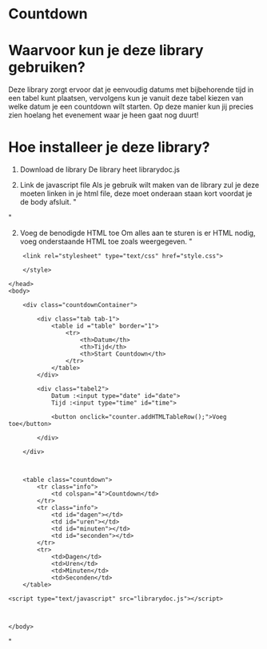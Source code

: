 # Countdown

# Waarvoor kun je deze library gebruiken?

Deze library zorgt ervoor dat je eenvoudig datums met bijbehorende tijd in een tabel kunt plaatsen, vervolgens kun je vanuit deze tabel kiezen van welke datum je een countdown wilt starten. Op deze manier kun jij precies zien hoelang het evenement waar je heen gaat nog duurt!

# Hoe installeer je deze library?

1. Download de library
De library heet librarydoc.js

2. Link de javascript file
Als je gebruik wilt maken van de library zul je deze moeten linken in je html file, deze moet onderaan staan kort voordat je de body afsluit. 
"
<body>
	<script type="text/javascript" src="librarydoc.js"></script>
</body>
"


2. Voeg de benodigde HTML toe
Om alles aan te sturen is er HTML nodig, voeg onderstaande HTML toe zoals weergegeven.
"
<!DOCTYPE html>
<html>
	<head>
		<title>Table</title>

		<link rel="stylesheet" type="text/css" href="style.css">

		</style>

	</head>
	<body>

		<div class="countdownContainer">

			<div class="tab tab-1">
				<table id ="table" border="1">
					<tr>
						<th>Datum</th>
						<th>Tijd</th> 
						<th>Start Countdown</th>         
					</tr>	
				</table>
			</div>

			<div class="tabel2">
				Datum :<input type="date" id="date">
				Tijd :<input type="time" id="time">

				<button onclick="counter.addHTMLTableRow();">Voeg toe</button>

			</div>

		</div>



		<table class="countdown">
			<tr class="info">
				<td colspan="4">Countdown</td>
			</tr>
			<tr class="info">
				<td id="dagen"></td>
				<td id="uren"></td>
				<td id="minuten"></td>
				<td id="seconden"></td>
			</tr>
			<tr>
				<td>Dagen</td>
				<td>Uren</td>
				<td>Minuten</td>
				<td>Seconden</td>
		</table> 

    <script type="text/javascript" src="librarydoc.js"></script>



	</body>
</html>"

